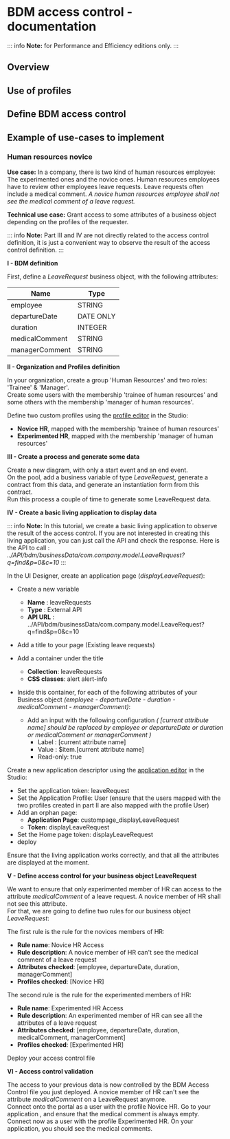 # BDM access control - documentation

::: info
**Note:** for Performance and Efficiency editions only.
:::

## Overview

## Use of profiles

## Define BDM access control

## Example of use-cases to implement

### Human resources novice

**Use case:** In a company, there is two kind of human resources employee: The experimented ones and the novice ones. Human resources employees have to review other employees leave requests. Leave requests often include a medical comment. *A novice human resources employee shall not see the medical comment of a leave request.*

**Technical use case:** Grant access to some attributes of a business object depending on the profiles of the requester.

::: info
**Note:** Part III and IV are not directly related to the access control definition, it is just a convenient way to observe the result of the access control definition.
:::

**I - BDM definition**

First, define a *LeaveRequest* business object, with the following attributes:  

 | Name | Type |
|---|---|
| employee | STRING |
| departureDate | DATE ONLY |
| duration | INTEGER |
| medicalComment | STRING |
| managerComment | STRING |

**II - Organization and Profiles definition**

In your organization, create a group 'Human Resources' and two roles: 'Trainee' & 'Manager'.  
Create some users with the membership 'trainee of human resources' and some others with the membership 'manager of human resources'.

Define two custom profiles using the [profile editor](profileCreation.md) in the Studio:  

 - **Novice HR**, mapped with the membership 'trainee of human resources' 
 - **Experimented HR**, mapped with the membership 'manager of human resources' 

**III - Create a process and generate some data**

Create a new diagram, with only a start event and an end event.  
On the pool, add a business variable of type *LeaveRequest*, generate a contract from this data, and generate an instantiation form from this contract.  
Run this process a couple of time to generate some LeaveRequest data.

**IV - Create a basic living application to display data**

::: info
**Note:** In this tutorial, we create a basic living application to observe the result of the access control. If you are not interested in creating this living application, you can just call the API and check the response. Here is the API to call :   *../API/bdm/businessData/com.company.model.LeaveRequest?q=find&p=0&c=10*
:::

 In the UI Designer,  create an application page (*displayLeaveRequest*):

 - Create a new variable
	 -  **Name** : leaveRequests
	 -  **Type** : External API
	 -  **API URL** :  ../API/bdm/businessData/com.company.model.LeaveRequest?q=find&p=0&c=10
 
 - Add a title to your page (Existing leave requests)
 - Add a container under the title
	 - **Collection**: leaveRequests 
	 - **CSS classes**: alert alert-info
 - Inside this container, for each of the following attributes of your Business object *(employee - departureDate - duration - medicalComment - managerComment)*:
	 - Add an input with the following configuration *( [current attribute name] should be replaced by employee or departureDate or duration or medicalComment or managerComment )*
		 - Label : [current attribute name]
		 - Value : $item.[current attribute name]
		 - Read-only: true

Create a new application descriptor using the [application editor](applicationCreation.md) in the Studio:  

 - Set the application token: leaveRequest
 - Set the Application Profile: User (ensure that the users mapped with the two profiles created in part II are also mapped with the profile User)
 - Add an orphan page:
	 - **Application Page**: custompage_displayLeaveRequest
	 - **Token**:  displayLeaveRequest
 - Set the Home page token: displayLeaveRequest
 - deploy

Ensure that the living application works correctly, and that all the attributes are displayed at the moment.

**V - Define access control for your business object LeaveRequest**

We want to ensure that only experimented member of HR can access to the attribute *medicalComment* of a leave request. A novice member of HR shall not see this attribute.  
For that, we are going to define two rules for our business object *LeaveRequest*:  

The first rule is the rule for the novices members of HR:

 - **Rule name**: Novice HR Access
 - **Rule description**: A novice member of HR can't see the medical comment of a leave request
 - **Attributes checked**:  [employee, departureDate, duration, managerComment]
 - **Profiles checked**: [Novice HR]

The second rule is the rule for the experimented members of HR:

 - **Rule name**: Experimented HR Access
 - **Rule description**: An experimented member of HR can see all the attributes of a leave request
 - **Attributes checked**:  [employee, departureDate, duration, medicalComment, managerComment]
 - **Profiles checked**: [Experimented HR]

Deploy your access control file

**VI - Access control validation**

The access to your previous data is now controlled by the BDM Access Control file you just deployed. A novice member of HR can't see the attribute *medicalComment* on a LeaveRequest anymore.  
Connect onto the portal as a user with the profile Novice HR. Go to your application , and ensure that the medical comment is always empty.  
Connect now as a user with the profile Experimented HR. On your application, you should see the medical comments.
